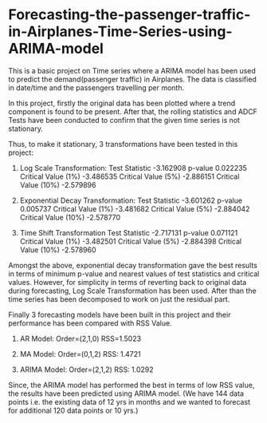 # Forecasting-the-passenger-traffic-in-Airplanes-Time-Series-using-ARIMA-model
This is a basic project on Time series where a ARIMA model has been used to predict the demand(passenger traffic) in Airplanes. 
The data is classified in date/time and the passengers travelling per month.

In this project, firstly the original data has been plotted where a trend component is found to be present. 
After that, the rolling statistics and ADCF Tests have been conducted to confirm that the given time series is not stationary. 

Thus, to make it stationary, 3 transformations have been tested in this project:

1. Log Scale Transformation:
Test Statistic                  -3.162908
p-value                          0.022235
Critical Value (1%)             -3.486535
Critical Value (5%)             -2.886151
Critical Value (10%)            -2.579896

2. Exponential Decay Transformation:
Test Statistic                  -3.601262
p-value                          0.005737
Critical Value (1%)             -3.481682
Critical Value (5%)             -2.884042
Critical Value (10%)            -2.578770

3. Time Shift Transformation
Test Statistic                  -2.717131
p-value                          0.071121
Critical Value (1%)             -3.482501
Critical Value (5%)             -2.884398
Critical Value (10%)            -2.578960

Amongst the above, exponential decay transformation gave the best results in terms of minimum p-value and nearest values of test statistics and critical values. 
However, for simplicity in terms of reverting back to original data during forecasting, Log Scale Transformation has been used.
After than the time series has been decomposed to work on just the residual part.

Finally 3 forecasting models have been built in this project and their performance has been compared with RSS Value. 

1. AR Model:
Order=(2,1,0) 
RSS=1.5023

2. MA Model:
Order=(0,1,2)
RSS: 1.4721

3. ARIMA Model:
Order=(2,1,2)
RSS: 1.0292

Since, the ARIMA model has performed the best in terms of low RSS value, the results have been predicted using ARIMA model.
(We have 144 data points i.e. the existing data of 12 yrs in months and we wanted to forecast for additional 120 data points or 10 yrs.)



